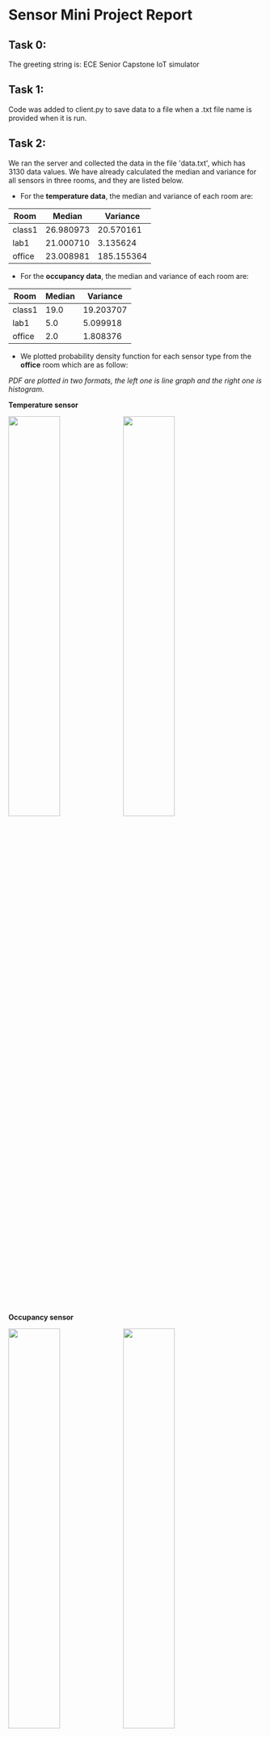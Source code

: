 # Sensor Mini Project Report
## Task 0: 
The greeting string is: ECE Senior Capstone IoT simulator
## Task 1: 
Code was added to client.py to save data to a file when a .txt file name is provided when it is run.
## Task 2: 
We ran the server and collected the data in the file 'data.txt', which has 3130 data values. We have already calculated the median and variance for all sensors in three rooms, and they are listed below.
* For the **temperature data**, the median and variance of each room are: 

 Room | Median | Variance 
 ----------- | ----------- | ----------- 
 class1 | 26.980973 | 20.570161 
 lab1 | 21.000710 | 3.135624 
 office | 23.008981 | 185.155364 
* For the **occupancy data**, the median and variance of each room are:

 Room | Median | Variance 
 ----------- | ----------- | ----------- 
 class1 | 19.0 | 19.203707 
 lab1 | 5.0 | 5.099918 
 office | 2.0 | 1.808376 
 
* We plotted probability density function for each sensor type from the **office** room which are as follow: 

*PDF are plotted in two formats, the left one is line graph and the right one is histogram.*

**Temperature sensor**

<img src="./img/pdf_temp.png" width="45%" /><img src="./img/hist_temp.png" width="45%" />

**Occupancy sensor**

<img src="./img/pdf_occ.png" width="45%" /><img src="./img/hist_occ.png" width="45%" />

**CO2 sensor**

<img src="./img/pdf_co2.png" width="45%" /><img src="./img/hist_co2.png" width="45%" />

* We ran the server for a period of time. The mean and variance of **Time interval** between sensor readings are:

 Mean | Variance 
 ----------- | ----------- 
1.0186770140620007 | 1.062734582236113


**Probability density function and histogram of the time interval**

<img src="./img/pdf_time.png" width="45%" /><img src="./img/hist_time.png" width="45%" />

* The PDF above shows a plot with 0.5 and 0.95 quantile removed to emphasize where most of the density are. The histogram above are plotted without any quantile removed. As seen from the histogram of time intervals above, most of the time intervals are between 0.1 to 0.8 seconds and there are some outliers up to 7 seconds. Connection intervals in large systems are usually in unit of millisecond (e.g. 0.007 seconds) so this hisogram does not qutie mimic distribution for connection intervals in large system in terms of numbers, but it does reflect distribution for connection intervals in terms of density. In large system, the connection intervals (time in seconds) is usually less than or similar to what is on the histogram above. A big factor that contributes to number discrepancy might be that the simulation wait to sends readings from three sensors out at the same time. In terms of density represented on the histogram, a well-known distribution for connection intervals in large system could have similar behavior which is that most of the sensor will transmit information in millisecond, but there could be some outliers in sensor readings due to external errors. Most the readings tend to fall in millisecond, however, there is also a chance that sometimes, sensors can transmit information faster or slower than the average millisecond due to error factors.


## Task 3:
* For our anomaly detection algorithm, we defined an anomaly to be outside of two standard deviations of the mean, and used these values to find anomalies and add them to a list, which is then returned. This was done in the analyze.py file, in the function detectAnomalies. The output of the function is displayed below, and shows a list of all the anomalies from each room, as well as the percentage of anomalies out of the total values collected.
 <img src="./img/anomalyPercent.PNG" width="100%" />
 * After filtering out the anomalies, we got the following new median and variance for the temperature data in Lab1:
 
 Room | Median | Variance 
 ----------- | ----------- |----------- 
 lab1 | 20.99933606970943 | 0.2191340158120675
 
 
* A persistent change in temperature may indicate a failed sensor, but it could also mean there is something wrong with the temperature of the room itself (e.g. a persistent higher temperature could indicate a fire). This is dependent on whether the sensor would continue to perform and send data under these conditions, but if so, this could be a reason for a persistent change in temperature, so this would not always indicate a failed sensor. However, since this project was using simulated sensors, I would assume that if there is a persistent change, it would indicate a malfunction with the simulated sensor since there isn't a physical room which may be having an external issue causing a change in temperature. 
* Since for our algorithm, we defined an upper and lower bound for detecting an anomaly, we can use those as our possible bounds for room temperature: 

 Room | Lower Bound | Upper Bound 
 ----------- | ----------- |----------- 
 class1 | 17.756367534250455 | 35.889437592286356
 lab1 | 17.54055048399767 | 24.620248204447925
 office | -4.757673873048333 | 49.644748112366656
 
 * The bounds for both class1 and lab1 seem reasonable, whereas for the office, the bounds are outside of what would be considered a normal temperature for a building. This likely means that the standard deviation was greater for the office, so the finding bounds from the mean lead to a greater range of 'valid' temperatures than would actually be reasonable. Since our algorithm was relatively basic, it did not account for this issue. 
 
## Task 4:
* In this simulation, there are several sensors in different rooms which reflect a real world scenario where there are usually more than one sensor to detect changes in several environmental conditions. Sensor readings are also done in time interval of millisecond or less to ensure accuracy in readings because in the real world, there is no places that always have a stable conditions and changes in these conditions can be within millisecond or less. Sensors can also be damaged by unprecedented incident/ uncontrollable enviromental factors which can result in sensor failures and erratic readings. In this simulation, we see anomalies in different sensor readings, this could be comparable to a real world scenario where for example, geotechnical sensors are damaged by natural lighting.

* This simulation fails to account for: first, the transmit time of each sensor in different rooms. Currently the simulation wait for readings from all three sensors to be collected before the readings are sent to the clients. In a real world scenario, each sensors might have different transmit time (e.g. temperature sensors might have readings out in 0.4 seconds but co2 has transmit time of 0.6 seconds). All readings should be sent to clients accordingly, there should be no wait time; data from different sensors do not need to be sent to clients at the same time. Second, this simulation fails to account for the fluctuations in data readings from all three sensors. As seen from data readings collected from three sensors, some of the variance values are quite high. If you use {dataframe name}.describe() to view the min and max data, you can see that some of the max and min values quite differ from the mean value. Sensor readings should be able to detect irregular fluctuations in readings and inform clients of the error.

* The difficulty of initially using this Python websockets library seemed to be less compared to a compiled language like C++. For context, in our team, we were both unfamiliar with Python as well as working with websockets. From looking at the examples of C++ websockets libraries, as well as an [online example of a C++ websocket](https://www.netburner.com/learn/websockets-for-real-time-web-and-iot-applications/), we found the Python syntax, which is much closer to pseudo-code/english, made it much easier to understand this Python websockets library, and what particular parts of the code were doing. Furthermore, there was relatively thorough documentation of the Python library that made working with it easier. If there were performance benefits to using one of the C++ libraries, this was not an issue that we encountered, and we found that the increased readability of the code compared to C++ implementations was more useful than having slightly optimised performance would be. 

* If the server polled the sensors, there would inevitably be connections where the sensors don't yet have data. On the other hand, if the sensors reach out to the server, that wouldn't be an issue as it would be guaranteed that there was data to be passed along. Additionally, having the sensors send the data when they get it means that they wouldn't need to use their storage to keep data if the server hasn't polled it yet, which may be good if they have limited storage. It would also mean that the server wouldn't have to store the results of the polls when no data was collected and they essentially got nothing. Furthermore, if the sensors had an unstable connection as some do, it may be more beneficial to have the sensors be able to send an asynchronous message rather than depending on them having a stable connection at the time the server polls it and the sensor needing to provide an immediate response. 
